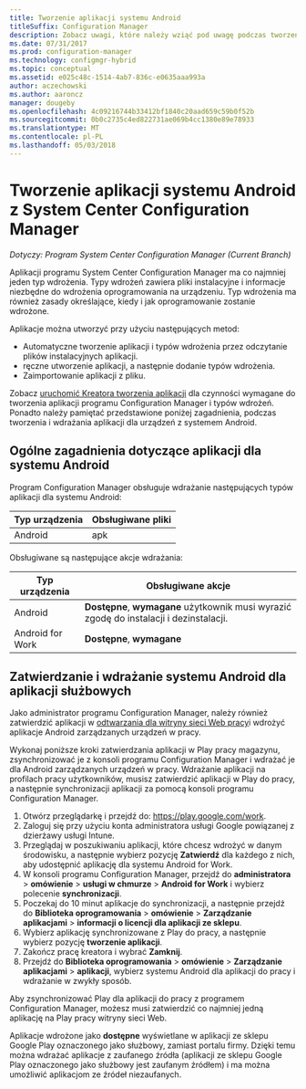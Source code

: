 ```yaml
---
title: Tworzenie aplikacji systemu Android
titleSuffix: Configuration Manager
description: Zobacz uwagi, które należy wziąć pod uwagę podczas tworzenia i wdrażania aplikacji dla urządzeń z systemem Android.
ms.date: 07/31/2017
ms.prod: configuration-manager
ms.technology: configmgr-hybrid
ms.topic: conceptual
ms.assetid: e025c48c-1514-4ab7-836c-e0635aaa993a
author: aczechowski
ms.author: aaroncz
manager: dougeby
ms.openlocfilehash: 4c09216744b33412bf1840c20aad659c59b0f52b
ms.sourcegitcommit: 0b0c2735c4ed822731ae069b4cc1380e89e78933
ms.translationtype: MT
ms.contentlocale: pl-PL
ms.lasthandoff: 05/03/2018
---
```

# <a name="create-android-applications-with-system-center-configuration-manager"></a>Tworzenie aplikacji systemu Android z System Center Configuration Manager

*Dotyczy: Program System Center Configuration Manager (Current Branch)*

Aplikacji programu System Center Configuration Manager ma co najmniej jeden typ wdrożenia. Typy wdrożeń zawiera pliki instalacyjne i informacje niezbędne do wdrożenia oprogramowania na urządzeniu. Typ wdrożenia ma również zasady określające, kiedy i jak oprogramowanie zostanie wdrożone.  

 Aplikacje można utworzyć przy użyciu następujących metod:  

-   Automatyczne tworzenie aplikacji i typów wdrożenia przez odczytanie plików instalacyjnych aplikacji.  
-   ręczne utworzenie aplikacji, a następnie dodanie typów wdrożenia.  
-   Zaimportowanie aplikacji z pliku.  

Zobacz [uruchomić Kreatora tworzenia aplikacji](../../apps/deploy-use/create-applications.md#start-the-create-application-wizard) dla czynności wymagane do tworzenia aplikacji programu Configuration Manager i typów wdrożeń. Ponadto należy pamiętać przedstawione poniżej zagadnienia, podczas tworzenia i wdrażania aplikacji dla urządzeń z systemem Android.  

## <a name="general-considerations-for-android-apps"></a>Ogólne zagadnienia dotyczące aplikacji dla systemu Android

Program Configuration Manager obsługuje wdrażanie następujących typów aplikacji dla systemu Android:

|Typ urządzenia|Obsługiwane pliki|
|-|-|
|Android|apk|

Obsługiwane są następujące akcje wdrażania:

|Typ urządzenia|Obsługiwane akcje|
|-|-|
|Android|**Dostępne**, **wymagane** użytkownik musi wyrazić zgodę do instalacji i dezinstalacji.|
|Android for Work |**Dostępne**, **wymagane** |

## <a name="approve-and-deploy-android-for-work-apps"></a>Zatwierdzanie i wdrażanie systemu Android dla aplikacji służbowych
Jako administrator programu Configuration Manager, należy również zatwierdzić aplikacji w [odtwarzania dla witryny sieci Web pracy](https://play.google.com/work)i wdrożyć aplikacje Android zarządzanych urządzeń w pracy.

Wykonaj poniższe kroki zatwierdzania aplikacji w Play pracy magazynu, zsynchronizować je z konsoli programu Configuration Manager i wdrażać je dla Android zarządzanych urządzeń w pracy. Wdrażanie aplikacji na profilach pracy użytkowników, musisz zatwierdzić aplikacji w Play do pracy, a następnie synchronizacji aplikacji za pomocą konsoli programu Configuration Manager.

1. Otwórz przeglądarkę i przejdź do: https://play.google.com/work.
2. Zaloguj się przy użyciu konta administratora usługi Google powiązanej z dzierżawy usługi Intune.
3. Przeglądaj w poszukiwaniu aplikacji, które chcesz wdrożyć w danym środowisku, a następnie wybierz pozycję **Zatwierdź** dla każdego z nich, aby udostępnić aplikację dla systemu Android for Work.
4. W konsoli programu Configuration Manager, przejdź do **administratora** > **omówienie** > **usługi w chmurze** > **Android for Work** i wybierz polecenie **synchronizacji**.
5. Poczekaj do 10 minut aplikacje do synchronizacji, a następnie przejdź do **Biblioteka oprogramowania** > **omówienie** > **Zarządzanie aplikacjami** > **informacji o licencji dla aplikacji ze sklepu**.
6. Wybierz aplikację synchronizowane z Play do pracy, a następnie wybierz pozycję **tworzenie aplikacji**.
7. Zakończ pracę kreatora i wybrać **Zamknij**.
8. Przejdź do **Biblioteka oprogramowania** > **omówienie** > **Zarządzanie aplikacjami** > **aplikacji**, wybierz systemu Android dla aplikacji do pracy i wdrażanie w zwykły sposób.

Aby zsynchronizować Play dla aplikacji do pracy z programem Configuration Manager, możesz musi zatwierdzić co najmniej jedną aplikację na Play pracy witryny sieci Web.

Aplikacje wdrożone jako **dostępne** wyświetlane w aplikacji ze sklepu Google Play oznaczonego jako służbowy, zamiast portalu firmy. Dzięki temu można wdrażać aplikacje z zaufanego źródła (aplikacji ze sklepu Google Play oznaczonego jako służbowy jest zaufanym źródłem) i ma można umożliwić aplikacjom ze źródeł niezaufanych.